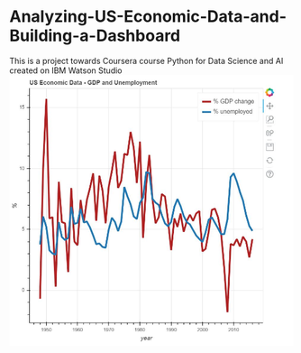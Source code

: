 # Analyzing-US-Economic-Data-and-Building-a-Dashboard
This is a project towards Coursera course Python for Data Science and AI created on IBM Watson Studio
![Image description](us-economic-data.JPG)
